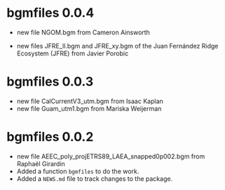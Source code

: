 # bgmfiles 0.0.4

* new file NGOM.bgm from Cameron Ainsworth

* new files JFRE_ll.bgm and JFRE_xy.bgm of the Juan Fernández Ridge Ecosystem (JFRE) from Javier Porobic

# bgmfiles 0.0.3


* new file CalCurrentV3_utm.bgm from Isaac Kaplan
* new file Guam_utm1.bgm from Mariska Weijerman


# bgmfiles 0.0.2

* new file AEEC_poly_projETRS89_LAEA_snapped0p002.bgm from Raphaël Girardin
* Added a function `bgmfiles` to do the work. 
* Added a `NEWS.md` file to track changes to the package.



